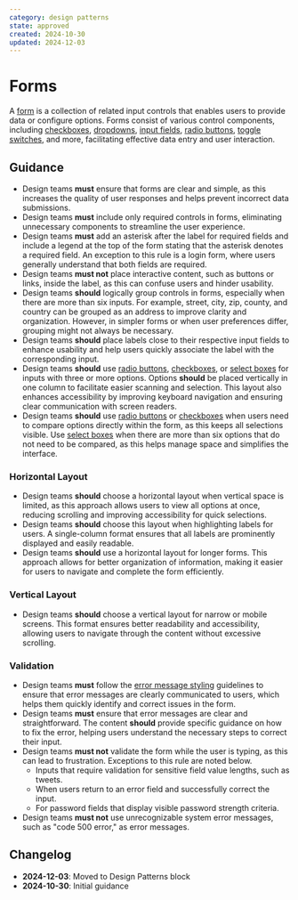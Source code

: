 ```yaml
---
category: design patterns
state: approved
created: 2024-10-30
updated: 2024-12-03
---
```


# Forms

A [form](https://clarity.design/documentation/forms) is a collection of related input controls that enables users to provide data or configure options. Forms consist of various control components, including [checkboxes](https://clarity.design/documentation/checkbox), [dropdowns](https://clarity.design/documentation/dropdown), [input fields](https://clarity.design/documentation/input), [radio buttons](https://clarity.design/documentation/radio), [toggle switches](https://clarity.design/documentation/toggle-switch), and more, facilitating effective data entry and user interaction.

## Guidance

- Design teams **must** ensure that forms are clear and simple, as this increases the quality of user responses and helps prevent incorrect data submissions.
- Design teams **must** include only required controls in forms, eliminating unnecessary components to streamline the user experience.
- Design teams **must** add an asterisk after the label for required fields and include a legend at the top of the form stating that the asterisk denotes a required field. An exception to this rule is a login form, where users generally understand that both fields are required.
- Design teams **must not** place interactive content, such as buttons or links, inside the label, as this can confuse users and hinder usability.
- Design teams **should** logically group controls in forms, especially when there are more than six inputs. For example, street, city, zip, county, and country can be grouped as an address to improve clarity and organization. However, in simpler forms or when user preferences differ, grouping might not always be necessary.
- Design teams **should** place labels close to their respective input fields to enhance usability and help users quickly associate the label with the corresponding input.
- Design teams **should** use [radio buttons](https://clarity.design/documentation/radio), [checkboxes](https://clarity.design/documentation/checkbox), or [select boxes](https://clarity.design/documentation/select) for inputs with three or more options. Options **should** be placed vertically in one column to facilitate easier scanning and selection. This layout also enhances accessibility by improving keyboard navigation and ensuring clear communication with screen readers.
- Design teams **should** use [radio buttons](https://clarity.design/documentation/radio) or [checkboxes](https://clarity.design/documentation/checkbox) when users need to compare options directly within the form, as this keeps all selections visible. Use [select boxes](https://clarity.design/documentation/select) when there are more than six options that do not need to be compared, as this helps manage space and simplifies the interface.

### Horizontal Layout

- Design teams **should** choose a horizontal layout when vertical space is limited, as this approach allows users to view all options at once, reducing scrolling and improving accessibility for quick selections.
- Design teams **should** choose this layout when highlighting labels for users. A single-column format ensures that all labels are prominently displayed and easily readable.
- Design teams **should** use a horizontal layout for longer forms. This approach allows for better organization of information, making it easier for users to navigate and complete the form efficiently.

### Vertical Layout

- Design teams **should** choose a vertical layout for narrow or mobile screens. This format ensures better readability and accessibility, allowing users to navigate through the content without excessive scrolling.

### Validation

- Design teams **must** follow the [error message styling](https://clarity.design/documentation/forms#error-message-styling) guidelines to ensure that error messages are clearly communicated to users, which helps them quickly identify and correct issues in the form.
- Design teams **must** ensure that error messages are clear and straightforward. The content **should** provide specific guidance on how to fix the error, helping users understand the necessary steps to correct their input.
- Design teams **must not** validate the form while the user is typing, as this can lead to frustration. Exceptions to this rule are noted below.
  - Inputs that require validation for sensitive field value lengths, such as tweets.
  - When users return to an error field and successfully correct the input.
  - For password fields that display visible password strength criteria.
- Design teams **must not** use unrecognizable system error messages, such as "code 500 error," as error messages.

## Changelog

- **2024-12-03**: Moved to Design Patterns block
- **2024-10-30**: Initial guidance
